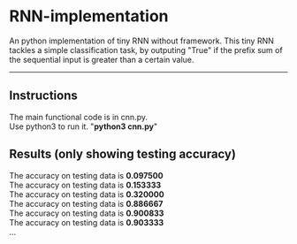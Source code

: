 # RNN-implementation
An python implementation of tiny RNN without framework.
This tiny RNN tackles a simple classification task, by outputing "True" if the prefix sum of the sequential input is greater than a certain value.  

- - -
## Instructions
The main functional code is in cnn.py.  
Use python3 to run it. "**python3 cnn.py**"  

## Results (only showing testing accuracy)
The accuracy on testing data is **0.097500**  
The accuracy on testing data is **0.153333**  
The accuracy on testing data is **0.320000**  
The accuracy on testing data is **0.886667**  
The accuracy on testing data is **0.900833**  
The accuracy on testing data is **0.903333**  
...
